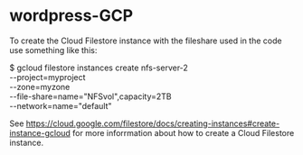 # wordpress-GCP

To create the Cloud Filestore instance with the fileshare used in the code use something like this:

$ gcloud filestore instances create nfs-server-2 \
      --project=myproject \
      --zone=myzone \
      --file-share=name="NFSvol",capacity=2TB \
      --network=name="default"

See https://cloud.google.com/filestore/docs/creating-instances#create-instance-gcloud for more inforrmation about how to create a Cloud Filestore instance.

